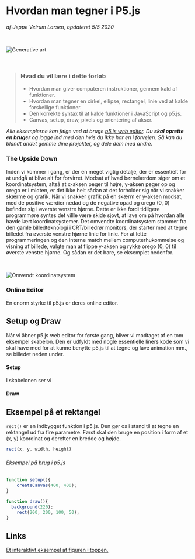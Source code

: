# Hvordan man tegner i P5.js

_af Jeppe Veirum Larsen, opdateret 5/5 2020_

​     

![Generative art](https://www.lyceelecorbusier.eu/p5js/wp-content/uploads/sites/25/2016/02/P_2_2_3_01.png)

​     

> ### Hvad du vil lære i dette forløb
>
> - Hvordan man giver computeren instruktioner, gennem kald af funktioner.
> - Hvordan man tegner en cirkel, ellipse, rectangel, linie ved at kalde forskellige funktioner.
> - Den korrekte syntax til at kalde funktioner i JavaScript og p5.js.
> - Canvas, setup, draw, pixels og orientering af akser.
>



_Alle eksemplerne kan følge ved at bruge [p5.js web editor](https://editor.p5js.org). Du **skal oprette en bruger** og logge ind med den hvis du ikke har en i forvejen. Så kan du blandt andet gemme dine projekter, og dele dem med andre._



### The Upside Down

Inden vi kommer i gang, er der en meget vigtig detalje, der er essentielt for at undgå at blive alt for forvirret. Modsat af hvad børnelærdom siger om et koordinatsystem, altså at x-aksen peger til højre, y-aksen peger op og orego er i midten, er det ikke helt sådan at det forholder sig når vi snakker skærme og grafik. Når vi snakker grafik på en skærm er y-aksen modsat, med de positive værdier nedad og de negative opad og orego (0, 0) befinder sig i øverste venstre hjørne. Dette er ikke fordi tidligere programmøre syntes det villle være skide sjovt, at lave om på hvordan alle havde lært koordinatsystemer. Det omvendte koordinatsystem stammer fra den gamle billedteknologi i CRT/billedrør monitors, der starter med at tegne billedet fra øverste venstre hjørne linie for linie. For at lette programmeringen og den interne match mellem computerhukommelse og visning af billede, valgte man at flippe y-aksen og rykke orego (0, 0) til øverste venstre hjørne. Og sådan er det bare, se eksemplet nedenfor.

​     

![Omvendt koordinatsystem](https://p5js.org/assets/learn/coordinate-system-and-shapes/images/drawing-03.svg)







### Online Editor



En enorm styrke til p5.js er deres online editor. 

## Setup og Draw

Når vi åbner p5.js web editor for første gang,  bliver vi modtaget af en tom eksempel skabelon. Den er udfyldt med nogle essentielle liners kode som vi skal have med for at kunne benytte p5.js til at tegne og lave animation mm., se billedet neden under. 



#### Setup

I skabelonen ser vi 



#### Draw









## Eksempel på et rektangel

`rect()` er en indbygget funktion i p5.js. Den gør os i stand til at tegne en rektangel ud fra fire parametre. Først skal den bruge en position i form af et (x, y) koordinat og derefter en bredde og højde.

```javascript
rect(x, y, width, height)
```





###### Eksempel på brug i p5.js

```javascript
function setup(){
	createCanvas(400, 400);
}

function draw(){
  background(220);
	rect(200, 200, 100, 50);
}
```















## Links

[Et interaktivt eksempel af figuren i toppen.](https://www.lyceelecorbusier.eu/p5js/?p=2586)